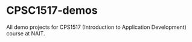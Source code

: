 # CPSC1517-demos
All demo projects for CPS1517 (Introduction to Application Development) course at NAIT.
